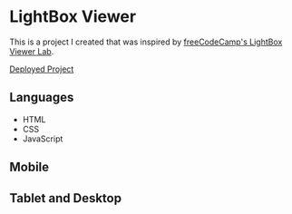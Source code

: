 # LightBox Viewer

This is a project I created that was inspired by [freeCodeCamp's LightBox Viewer Lab](https://www.freecodecamp.org/learn/full-stack-developer/lab-lightbox-viewer/build-a-lightbox-viewer).

[Deployed Project](https://jdwilkin4.github.io/lightbox-viewer/)

## Languages

- HTML
- CSS
- JavaScript

## Mobile

## Tablet and Desktop
